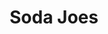 ---
title: "Soda Joes"
address: "Odyssey Pavilion, Queens Quay, Belfast, Co. Antrim BT3 9QQ"
tel: "028 9045 8555"
county: "Antrim"
category: "American Restaurants"
type: "Content"
lat: "54.603923"
lng: "-5.91538"
---